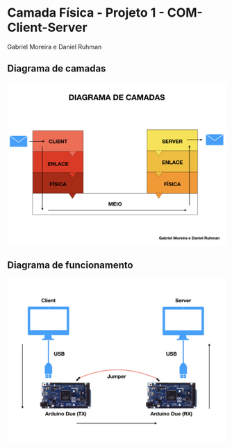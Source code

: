 # Camada Física - Projeto 1 - COM-Client-Server
Gabriel Moreira e Daniel Ruhman


## Diagrama de camadas

 ![Diagrama de camadas](Proj-1-Comunicacao/images/final.001.jpeg)


## Diagrama de funcionamento

 ![Diagrama de funcionamento](Proj-1-Comunicacao/images/final.002.jpeg)


